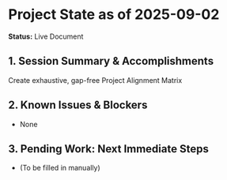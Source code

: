 # Project State as of 2025-09-02

**Status:** Live Document

## 1. Session Summary & Accomplishments
Create exhaustive, gap-free Project Alignment Matrix

## 2. Known Issues & Blockers
- None

## 3. Pending Work: Next Immediate Steps
- (To be filled in manually)
